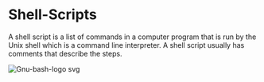 # Shell-Scripts
A shell script is a list of commands in a computer program that is run by the Unix shell which is a command line interpreter. A shell script usually has comments that describe the steps.

![Gnu-bash-logo svg](https://user-images.githubusercontent.com/109382325/215565406-2d176ec3-0ff2-4421-96ae-06f3084cc40d.jpg)
